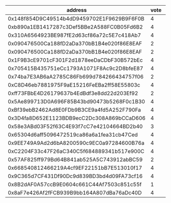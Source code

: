 address|vote|timestamp|signature
---|---|---|---
0x148f854D9C49514b4dD9459702E1F9629B9F6F0B|4|1601992451|0xd66204158a7107b4c7a8af90b815b10ee2e8e32bf1a8d2dd37ec6e8c0c90fda8364c521f353be21a5a0cf137f7aa58750c67cccf3f3fb2b217c91e493450dfa01b
0xb890a1EB1417287c3Def5BBe2A588FC0B05Fd6B2|4|1601992954|0x13656afc01ba4e4f0680eac163f9e7c94820e810c789d19bd98ebb3ead89f7e03aeba0406e2e82455a27a3ef1fde503db0df0c6fc202adaf9a6df10137dc3f711c
0x310A6564923BE987fE2d63cf86a72c5E7c418Ab7|4|1601993076|0x83443943f063db0604f91c6b54e1f18112305c3c32efc055f0918522528540854509ce0299c48370d179f04fbf3d17ac08d2f61414595dc64ff721060ea3210e1b
0x090476500Ca188fD2aDa370bB1B4e020f86E8EAF|2|1601993134|0x54cabafe265df55cda7f073528d1115442c9ecbabac200bf84e41b5e6379f2a02ffc1dbd9084ee7017ce32e749e3cce89830834c773c659aa1f125c08fa6807f1b
0x090476500Ca188fD2aDa370bB1B4e020f86E8EAF|2|1601993217|0xdbba308bb8f813e166efc0de3ce9d3e0f0862002e13fd255dc273bddbb6e4ddd35b77eaee82e68562089dbbe778af290e9312044445cdd17bf17cc67d0fa390c1b
0x1F9B3cE9701cF301F2d1878eeDaCDbF30B572bEc|4|1601993656|0x93f3037284bd7257c87b1e255b7850af80f4e1ac63e685c04a586ffbf6ea9f423024f67fcc27de11ba95a30a9283f35802c0b13ab3c283c3cbfd4d4e7db573eb1c
0x705415B435751eCc1793A1071F8Ac9c2D8bfeE87|4|1601995378|0xd8b9dca719cd6207f071bec3fb7ece3d378a1b39cec590314697d7695a99c5640b4c20473dea7c9dcebe83d498c50fa7b689dc55d596ffdd0143394631a4a37b1c
0x74ba7E3AB6aA2785C86Fb699d784266434757f06|2|1601997041|0x5f704b942a982cdd057b7df9b00ca696d81b3323e8bad913eea2418e12f31c28204e4b37b69e93d1c87766b702469122e28e346dc6f341ffad59f263c4c094db1c
0xC8D46eb7881975F9aE15216FeEBa2ff58E55803c|4|1601998016|0xad2584f7b5b997229bd93352b67544297ad66339c581e36787905dcd410a5391601be4e165f84c296635fdb3656ff47f9689beeb79226300add99bb19e94195b1c
0xff73FBbE4D26179637b4EdBdf3e8dd22d203Ef92|2|1601998704|0xfb5c4a3745129115e9f59dc62eda3aad218dd95c5e7cef64d5539c621b49ba6f29e0e69fc239670fc6e5eaaf9afc443466b346cac34df5fa0d990c18fcbb656b1b
0x5Ae899713D0A696F85B43bd90473b5268F0c1B30|4|1601998919|0xaef72963fd8e074093a2ea18a2f01240f08dc1c561a054898000028a695aef034debe112aecb8134075156bcec25b99fb8bfd6bc4ae528475bf0158770f1111d1c
0xBf39ebB2462Ad8E0FDb9B3CE9a4fd5A252F790Fa|4|1602002304|0x56b859263c130829b1c02ebb259d7e0725ccd4fc4220d003ee53dcea25d113986716f0d6ca2af81730a8e055efe202f1c31e8cfeacde76a5330fe78bb7fda96f1b
0x3D4fa8D652E1123BDB9ecC2Dc308A869bCCaD606|4|1602004568|0xc08e242a93ab51a7b3312175804349da0dbfa350ca2e9afb50a94840f4368c074662aaa5a4fc331a593ac595bb10b126e4d57fbed9991ef0be99534e574500901b
0x58e3ABd03F52f63C4E93f7cC7e42104664BD2b40|3|1602005267|0xc2626c019762763f274c79505ea5e730834b10174e0635b4082c3857fff8510325baf1a3bfe2675e92a05af0160e1f05af884f561291b68581ff000129e53a031c
0x65304d6aff5096472519ca86a6a1fea31cb47Ced|4|1602005637|0x9316a9fd8488998440b585d1dc527a664de04ebf95d9c0d44cb999696c3b4c542c61d772a1f8d6920af68f307f36f758c5f5d0b54829c8d2d47db63cd6453fec1c
0x9EE749A9Ad2d6bA8200590c9EC0a97284600B76a|4|1602006419|0x818d542e1597de6931472e6d623fe1b14d103fbab852de458cd945a71be84afe218b13fed4a9074b6e690d408b15f889d078d0fdc8219829b9fcb64c3bbabcda1b
0xC2204F33c47F26aC340C5f684889341b517e900C|4|1602028877|0x25b421ce04903765f29963759cb8111b0ee3d7488d4f5d8b9caa55dc05ba63481db5d5f90fab073ea45bc1c81e710ca0cefdedf07b2803d75f0c701e3a9e4b4b1b
0x57AF825ff979Bd64B841ab525A5C743912abBC59|2|1602030824|0x0b21a8c3e9e0531a48dff9dd8157f976274b3b103044db80a89075a975c8a14e4d696d7a0f87bb101e8e0871a95a524ce96465a87eba3c8e25b256722c0de4771c
0x668540812466219A4cf9EF22151bB7E513010f17|4|1602032474|0x3b7df28f1027ce71aac51002649605963fff64c7b25dc8e2cb53a5187f44283f6a92c51b797331866a36dde81d52c0a5e10587a7158eae4f9289369390a3e5c71b
0x9C365d7CF431Df90Dc9d839BD3bd4d09FA73cf16|4|1602036956|0xd2ac5c00b90974a51c3d12e7b74f255a8818816561a6264d512136fae047edd14b2654a39583bd64d9a63d72c66c6ab915cc4bfec351600b95dd75e935dab1411c
0x8B2dAF0A57ccB9E0604c661C44Af7503c851c55f|1|1602037762|0x6460bb619b206ff830188c1323d68f5690e15339385322ef3991aa3b42baeeda7f64dc4d7f082873290d2a1f36ad38039e3dc96fecd0488925fed0d77d52d2d41b
0x8aF7e426Af2fFCB939B9bb164A807dBa76aDc40D|4|1602039171|0x158ce312fe19a09c6efb03f4c5a3e050414997fba6ae55fac7a3740f763d98703f1b31721290b49f3272e467d1863c1bfba6d1bebd77a828a21a12e612a5583b1b